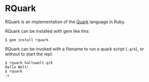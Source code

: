 RQuark
======

RQuark is an implementation of the [Quark](http://kdt.io/~/quark) language in Ruby.

RQuark can be installed with gem like this:

    $ gem install rquark

RQuark can be invoked with a filename to run a quark script (`.qrk`),
or without to start the repl:

    $ rquark hallowelt.qrk
    Hallo Welt!
    $ rquark
    :>

